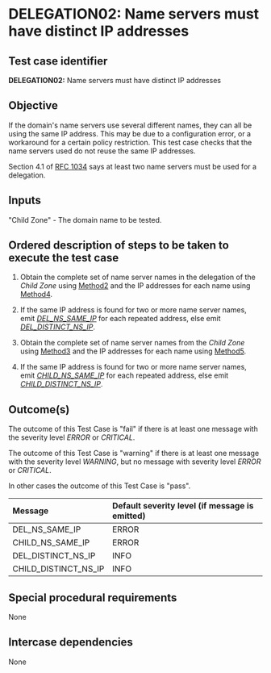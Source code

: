 # DELEGATION02: Name servers must have distinct IP addresses

## Test case identifier

**DELEGATION02:** Name servers must have distinct IP addresses

## Objective

If the domain's name servers use several different names, they can all
be using the same IP address. This may be due to a configuration error, or
a workaround for a certain policy restriction. This test case checks that
the name servers used do not reuse the same IP addresses.

Section 4.1 of [RFC 1034] says at least two name servers must be used 
for a delegation.

## Inputs

"Child Zone" - The domain name to be tested.

## Ordered description of steps to be taken to execute the test case

1. Obtain the complete set of name server names in the delegation of
   the *Child Zone* using [Method2] and the IP addresses for each name 
   using [Method4].

2. If the same IP address is found for two or more name server names, 
   emit *[DEL_NS_SAME_IP]* for each repeated address, else emit
   *[DEL_DISTINCT_NS_IP]*.

3. Obtain the complete set of name server names from the *Child Zone* 
   using [Method3] and the IP addresses for each name using [Method5].

4. If the same IP address is found for two or more name server names, 
   emit *[CHILD_NS_SAME_IP]* for each repeated address, else emit
   *[CHILD_DISTINCT_NS_IP]*.

## Outcome(s)

The outcome of this Test Case is "fail" if there is at least one message
with the severity level *ERROR* or *CRITICAL*.

The outcome of this Test Case is "warning" if there is at least one message
with the severity level *WARNING*, but no message with severity level
*ERROR* or *CRITICAL*.

In other cases the outcome of this Test Case is "pass".

Message               | Default severity level (if message is emitted)
:---------------------|:-----------------------------------
DEL_NS_SAME_IP        | ERROR
CHILD_NS_SAME_IP      | ERROR
DEL_DISTINCT_NS_IP    | INFO
CHILD_DISTINCT_NS_IP  | INFO

## Special procedural requirements

None 

## Intercase dependencies

None


[RFC 1034]: https://tools.ietf.org/html/rfc1034

[Method2]:  ../Methods.md#method-2-obtain-glue-name-records-from-parent

[Method3]:  ../Methods.md#method-3-obtain-name-servers-from-child

[Method4]:  ../Methods.md#method-4-obtain-glue-address-records-from-parent

[Method5]:  ../Methods.md#method-5-obtain-the-name-server-address-records-from-child

[DEL_NS_SAME_IP]: #outcomes

[CHILD_NS_SAME_IP]: #outcomes

[DEL_DISTINCT_NS_IP]: #outcomes

[CHILD_DISTINCT_NS_IP]: #outcomes